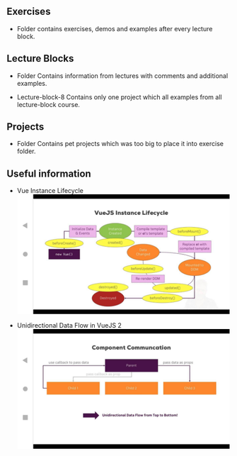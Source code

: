 ## Exercises
* Folder contains exercises, demos and examples after every lecture block.

## Lecture Blocks
* Folder Contains information from lectures with comments and additional examples.

* Lecture-block-8 Contains only one project which all examples from all lecture-block course.

## Projects
* Folder Contains pet projects which was too big to place it into exercise folder.

## Useful information
* Vue Instance Lifecycle
![VueJS-instance-lifecycle](images-from-course/75--Vue-Instance-Lifecycle.jpg)

* Unidirectional Data Flow in VueJS 2
![VueJS-instance-lifecycle](images-from-course/112-Unidirectional-data-flow-between-components.jpg)